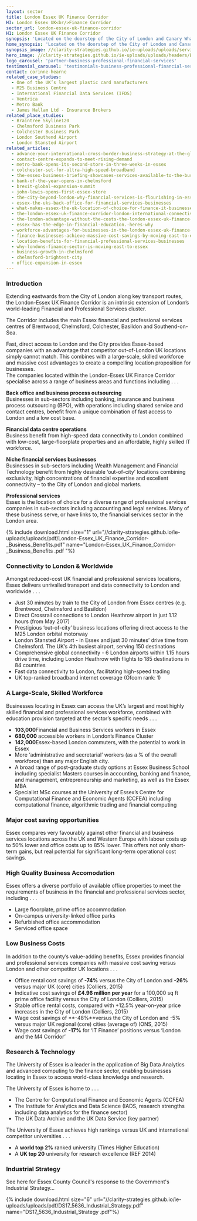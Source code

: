 ```yaml
---
layout: sector
title: London Essex UK Finance Corridor
H3: London Essex UK<br/>Finance Corridor
sector_url: london-essex-uk-finance-corridor
H1: London Essex UK Finance Corridor
synopsis: 'Located on the doorstep of the City of London and Canary Wharf Essex is an ideal location for companies in the Business, Professional and Financial Services sector.'
home_synopsis: 'Located on the doorstep of the City of London and Canary Wharf Essex is an ideal location for companies in the Business, Professional and Financial Services sector.'
synopsis_image: //clarity-strategies.github.io/ie-uploads/uploads/services/BPDF_Synopsis_555x300.jpg
hero_image: //clarity-strategies.github.io/ie-uploads/uploads/headers/BPFS_Hero_Overlay_1980x600.jpg
logo_carousel: 'partner-business-professional-financial-services'
testimonial_carousel: 'testimonials-business-professional-financial-services'
contact: corinne-hearne
related_case_studies:
  - One of the UK’s largest plastic card manufacturers
  - M25 Business Centre
  - International Financial Data Services (IFDS)
  - Ventrica
  - Metro Bank
  - James Hallam Ltd - Insurance Brokers
related_place_studies:
  - Braintree Skyline120
  - Chelmsford Business Park
  - Colchester Business Park
  - London Southend Airport
  - London Stansted Airport
related_articles:
  - advance-your-international-cross-border-business-strategy-at-the-global-exp
  - contact-centre-expands-to-meet-rising-demand
  - metro-bank-opens-its-second-store-in-three-weeks-in-essex
  - colchester-set-for-ultra-high-speed-broadband
  - the-essex-business-briefing-showcases-services-available-to-the-business-co
  - bank-of-the-year-opens-in-chelmsford
  - brexit-global-expansion-summit
  - john-lewis-opens-first-essex-store
  - the-city-beyond-london-why-financial-services-is-flourishing-in-essex
  - essex-the-uks-back-office-for-financial-services-businesses
  - what-makes-essex-the-uk-location-of-choice-for-finance-it-businesses-and-da
  - the-london-essex-uk-finance-corridor-london-international-connectivity-adva
  - the-london-advantage-without-the-costs-the-london-essex-uk-finance-corridor
  - essex-has-the-edge-in-financial-education.-heres-why
  - workforce-advantages-for-businesses-in-the-london-essex-uk-finance-corridor
  - finance-businesses-achieve-massive-cost-savings-by-moving-east-to-essex
  - location-benefits-for-financial-professional-services-businesses
  - why-londons-finance-sector-is-moving-east-to-essex
  - business-growth-in-chelmsford
  - chelmsford-brightest-city
  - office-expansion-in-essex
---
```



### Introduction

Extending eastwards from the City of London along key transport routes, the London-Essex UK Finance Corridor is an intrinsic extension of London’s world-leading Financial and Professional Services cluster.

The Corridor includes the main Essex financial and professional services centres of Brentwood, Chelmsford, Colchester, Basildon and Southend-on-Sea.

Fast, direct access to London and the City provides Essex-based companies with an advantage that competitor out-of-London UK locations simply cannot match. This combines with a large-scale, skilled workforce and massive cost advantages to create a compelling location proposition for businesses.
<br>The companies located within the London-Essex UK Finance Corridor specialise across a range of business areas and functions including . . .

**Back office and business process outsourcing**
<br>Businesses in sub-sectors including banking, insurance and business process outsourcing (BPO), with operations including shared service and contact centres, benefit from a unique combination of fast access to London and a low cost base.

**Financial data centre operations**
<br>Business benefit from high-speed data connectivity to London combined with low-cost, large-floorplate properties and an affordable, highly skilled IT workforce.

**Niche financial services businesses**
<br>Businesses in sub-sectors including Wealth Management and Financial Technology benefit from highly desirable ‘out-of-city’ locations combining exclusivity, high concentrations of financial expertise and excellent connectivity – to the City of London and global markets.

**Professional services**
<br>Essex is the location of choice for a diverse range of professional services companies in sub-sectors including accounting and legal services. Many of these business serve, or have links to, the financial services sector in the London area.

{% include download.html size="1" url="//clarity-strategies.github.io/ie-uploads/uploads/pdf/London-Essex_UK_Finance_Corridor-_Business_Benefits.pdf" name="London-Essex_UK_Finance_Corridor-_Business_Benefits .pdf "%}

### Connectivity to London & Worldwide

Amongst reduced-cost UK financial and professional services locations, Essex delivers unrivalled transport and data connectivity to London and worldwide . . .

* Just 30 minutes by train to the City of London from Essex centres (e.g. Brentwood, Chelmsford and Basildon)
* Direct Crossrail connections to London Heathrow airport in just 1.12 hours (from May 2017)
* Prestigious ‘out-of-city’ business locations offering direct access to the M25 London orbital motorway
* London Stansted Airport - in Essex and just 30 minutes’ drive time from Chelmsford. The UK’s 4th busiest airport, serving 150 destinations
* Comprehensive global connectivity - 6 London airports within 1.15 hours drive time, including London Heathrow with flights to 185 destinations in 84 countries
* Fast data connectivity to London, facilitating high-speed trading
* UK top-ranked broadband internet coverage (Ofcom rank: 1)

### A Large-Scale, Skilled Workforce

Businesses locating in Essex can access the UK’s largest and most highly skilled financial and professional services workforce, combined with education provision targeted at the sector’s specific needs . . .

* **103,000**Financial and Business Services workers in Essex
* **680,000** accessible workers in London’s Finance Cluster
* **142,000**Essex-based London commuters, with the potential to work in Essex
* More ‘administrative and secretarial’ workers (as a % of the overall workforce) than any major English city.
* A broad range of post-graduate study options at Essex Business School including specialist Masters courses in accounting, banking and finance, and management, entrepreneurship and marketing, as well as the Essex MBA
* Specialist MSc courses at the University of Essex’s Centre for Computational Finance and Economic Agents (CCFEA) including computational finance, algorithmic trading and financial computing

### Major cost saving opportunities

Essex compares very favourably against other financial and business services locations across the UK and Western Europe with labour costs up to 50% lower and office costs up to 85% lower. This offers not only short-term gains, but real potential for significant long-term operational cost savings.

### High Quality Business Accomodation

Essex offers a diverse portfolio of available office properties to meet the requirements of business in the financial and professional services sector, including . . .

* Large floorplate, prime office accommodation
* On-campus university-linked office parks
* Refurbished office accommodation
* Serviced office space

### Low Business Costs

In addition to the county’s value-adding benefits, Essex provides financial and professional services companies with massive cost saving versus London and other competitor UK locations . . .

* Office rental cost savings of **-74%** versus the City of London and **-26%** versus major UK (core) cities (Colliers, 2015)
* Indicative cost savings of **£4.96 million per year** for a 100,000 sq ft prime office facility versus the City of London (Colliers, 2015)
* Stable office rental costs, compared with +12.5% year-on-year price increases in the City of London (Colliers, 2015)
* Wage cost savings of **-48%**versus the City of London and -5% versus major UK regional (core) cities (average of) (ONS, 2015)
* Wage cost savings of **-17%** for ‘IT Finance’ positions versus ‘London and the M4 Corridor’

### Research & Technology

The University of Essex is a leader in the application of Big Data Analytics and advanced computing to the finance sector, enabling businesses locating in Essex to access world-class knowledge and research.

The University of Essex is home to . . .

* The Centre for Computational Finance and Economic Agents (CCFEA)
* The Institute for Analytics and Data Science (IADS, research strengths including data analytics for the finance sector)
* The UK Data Archive and the UK Data Service (key partner)

The University of Essex achieves high rankings versus UK and international competitor universities . . .

* A **world top 2%** ranked university (Times Higher Education)
* A **UK top 20** university for research excellence (REF 2014)

### Industrial Strategy

See here for Essex County Council's response to the Government's Industrial Strategy...

{% include download.html size="6" url="//clarity-strategies.github.io/ie-uploads/uploads/pdf/DS17_5636_Industrial_Strategy.pdf" name="DS17_5636_Industrial_Strategy .pdf"%}
